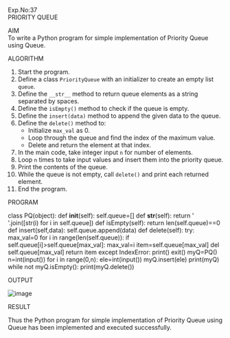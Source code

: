 Exp.No:37  
PRIORITY QUEUE

AIM  
To write a Python program for simple implementation of Priority Queue using Queue.

ALGORITHM

1. Start the program.  
2. Define a class `PriorityQueue` with an initializer to create an empty list `queue`.  
3. Define the `__str__` method to return queue elements as a string separated by spaces.  
4. Define the `isEmpty()` method to check if the queue is empty.  
5. Define the `insert(data)` method to append the given data to the queue.  
6. Define the `delete()` method to:  
   - Initialize `max_val` as 0.  
   - Loop through the queue and find the index of the maximum value.  
   - Delete and return the element at that index.  
7. In the main code, take integer input `n` for number of elements.  
8. Loop `n` times to take input values and insert them into the priority queue.  
9. Print the contents of the queue.  
10. While the queue is not empty, call `delete()` and print each returned element.  
11. End the program.

PROGRAM


class PQ(object):
    def __init__(self):
        self.queue=[]
    def __str__(self):
        return ' '.join([str(i) for i in self.queue])
    def isEmpty(self):
        return len(self.queue)==0
    def insert(self,data):
        self.queue.append(data)
    def delete(self):
        try:
            max_val=0
            for i in range(len(self.queue)):
                if self.queue[i]>self.queue[max_val]:
                    max_val=i
            item=self.queue[max_val]
            del self.queue[max_val]
            return item
        except IndexError:
            print()
            exit()
myQ=PQ()
n=int(input())
for i in range(0,n):
    ele=int(input())
    myQ.insert(ele)
print(myQ)
while not myQ.isEmpty():
    print(myQ.delete())
    
OUTPUT

![image](https://github.com/user-attachments/assets/0239dfde-4d32-4e7c-9d25-3447736aeb7f)


RESULT

Thus the Python program for simple implementation of Priority Queue using Queue has been implemented and executed successfully.
